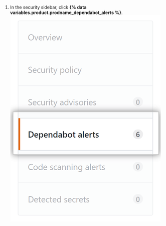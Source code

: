1. In the security sidebar, click **{% data variables.product.prodname_dependabot_alerts %}**. ![{% data variables.product.prodname_dependabot_alerts %} tab](/assets/images/help/repository/dependabot-alerts-tab.png)
